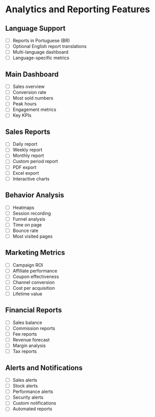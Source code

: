 # Analytics and Reporting Features

## Language Support
- [ ] Reports in Portuguese (BR)
- [ ] Optional English report translations
- [ ] Multi-language dashboard
- [ ] Language-specific metrics

## Main Dashboard
- [ ] Sales overview
- [ ] Conversion rate
- [ ] Most sold numbers
- [ ] Peak hours
- [ ] Engagement metrics
- [ ] Key KPIs

## Sales Reports
- [ ] Daily report
- [ ] Weekly report
- [ ] Monthly report
- [ ] Custom period report
- [ ] PDF export
- [ ] Excel export
- [ ] Interactive charts

## Behavior Analysis
- [ ] Heatmaps
- [ ] Session recording
- [ ] Funnel analysis
- [ ] Time on page
- [ ] Bounce rate
- [ ] Most visited pages

## Marketing Metrics
- [ ] Campaign ROI
- [ ] Affiliate performance
- [ ] Coupon effectiveness
- [ ] Channel conversion
- [ ] Cost per acquisition
- [ ] Lifetime value

## Financial Reports
- [ ] Sales balance
- [ ] Commission reports
- [ ] Fee reports
- [ ] Revenue forecast
- [ ] Margin analysis
- [ ] Tax reports

## Alerts and Notifications
- [ ] Sales alerts
- [ ] Stock alerts
- [ ] Performance alerts
- [ ] Security alerts
- [ ] Custom notifications
- [ ] Automated reports 
